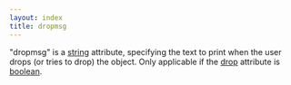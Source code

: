 ```yaml
---
layout: index
title: dropmsg
---
```


"dropmsg" is a [string](../types/string.html) attribute, specifying the text to print when the user drops (or tries to drop) the object. Only applicable if the [drop](drop.html) attribute is [boolean](../types/boolean.html).
